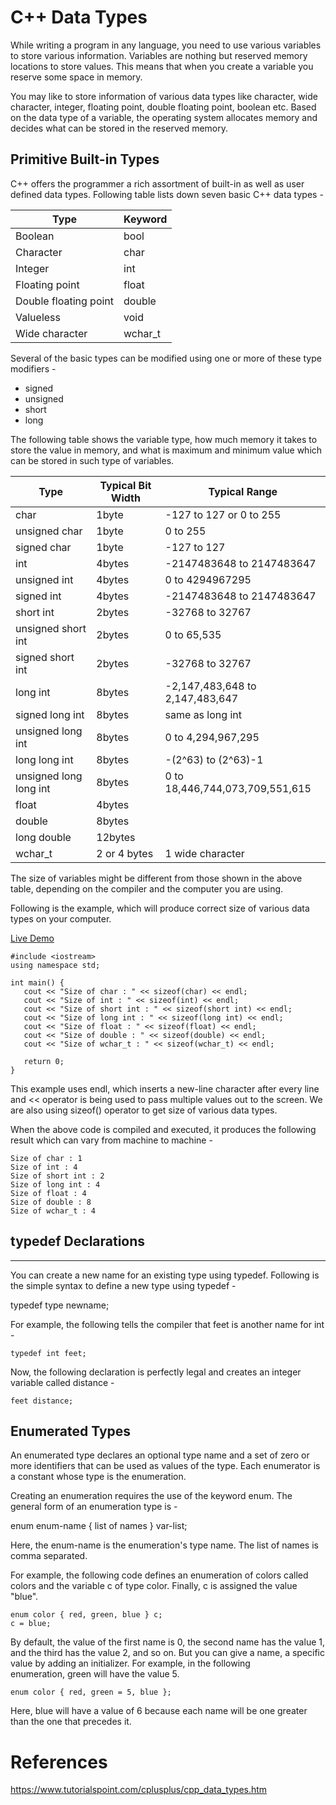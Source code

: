# C++ Data Types

While writing a program in any language, you need to use various variables to store various information. Variables are nothing but reserved memory locations to store values. This means that when you create a variable you reserve some space in memory.

You may like to store information of various data types like character, wide character, integer, floating point, double floating point, boolean etc. Based on the data type of a variable, the operating system allocates memory and decides what can be stored in the reserved memory.

Primitive Built-in Types
------------------------

C++ offers the programmer a rich assortment of built-in as well as user defined data types. Following table lists down seven basic C++ data types -

| Type | Keyword |
|---|---
| Boolean | bool |
| Character | char |
| Integer | int |
| Floating point | float |
| Double floating point | double |
| Valueless | void |
| Wide character | wchar_t |

Several of the basic types can be modified using one or more of these type modifiers -

-   signed
-   unsigned
-   short
-   long

The following table shows the variable type, how much memory it takes to store the value in memory, and what is maximum and minimum value which can be stored in such type of variables.

| Type | Typical Bit Width | Typical Range |
|---|---|---|
| char | 1byte | -127 to 127 or 0 to 255 |
| unsigned char | 1byte | 0 to 255 |
| signed char | 1byte | -127 to 127 |
| int | 4bytes | -2147483648 to 2147483647 |
| unsigned int | 4bytes | 0 to 4294967295 |
| signed int | 4bytes | -2147483648 to 2147483647 |
| short int | 2bytes | -32768 to 32767 |
| unsigned short int | 2bytes | 0 to 65,535 |
| signed short int | 2bytes | -32768 to 32767 |
| long int | 8bytes | -2,147,483,648 to 2,147,483,647 |
| signed long int | 8bytes | same as long int |
| unsigned long int | 8bytes | 0 to 4,294,967,295 |
| long long int | 8bytes | -(2^63) to (2^63)-1 |
| unsigned long long int | 8bytes | 0 to 18,446,744,073,709,551,615 |
| float | 4bytes |  |
| double | 8bytes |  |
| long double | 12bytes |  |
| wchar_t | 2 or 4 bytes | 1 wide character |

The size of variables might be different from those shown in the above table, depending on the compiler and the computer you are using.

Following is the example, which will produce correct size of various data types on your computer.

[Live Demo](http://tpcg.io/iKNn78)

```
#include <iostream>
using namespace std;

int main() {
   cout << "Size of char : " << sizeof(char) << endl;
   cout << "Size of int : " << sizeof(int) << endl;
   cout << "Size of short int : " << sizeof(short int) << endl;
   cout << "Size of long int : " << sizeof(long int) << endl;
   cout << "Size of float : " << sizeof(float) << endl;
   cout << "Size of double : " << sizeof(double) << endl;
   cout << "Size of wchar_t : " << sizeof(wchar_t) << endl;

   return 0;
}
```

This example uses endl, which inserts a new-line character after every line and << operator is being used to pass multiple values out to the screen. We are also using sizeof() operator to get size of various data types.

When the above code is compiled and executed, it produces the following result which can vary from machine to machine -
```
Size of char : 1
Size of int : 4
Size of short int : 2
Size of long int : 4
Size of float : 4
Size of double : 8
Size of wchar_t : 4
```

## typedef Declarations
--------------------

You can create a new name for an existing type using typedef. Following is the simple syntax to define a new type using typedef -

typedef type newname;

For example, the following tells the compiler that feet is another name for int -
```
typedef int feet;
```
Now, the following declaration is perfectly legal and creates an integer variable called distance -
```
feet distance;
```
Enumerated Types
----------------

An enumerated type declares an optional type name and a set of zero or more identifiers that can be used as values of the type. Each enumerator is a constant whose type is the enumeration.

Creating an enumeration requires the use of the keyword enum. The general form of an enumeration type is -

enum enum-name { list of names } var-list;

Here, the enum-name is the enumeration's type name. The list of names is comma separated.

For example, the following code defines an enumeration of colors called colors and the variable c of type color. Finally, c is assigned the value "blue".
```
enum color { red, green, blue } c;
c = blue;
```
By default, the value of the first name is 0, the second name has the value 1, and the third has the value 2, and so on. But you can give a name, a specific value by adding an initializer. For example, in the following enumeration, green will have the value 5.
```
enum color { red, green = 5, blue };
```
Here, blue will have a value of 6 because each name will be one greater than the one that precedes it.

# References
https://www.tutorialspoint.com/cplusplus/cpp_data_types.htm
